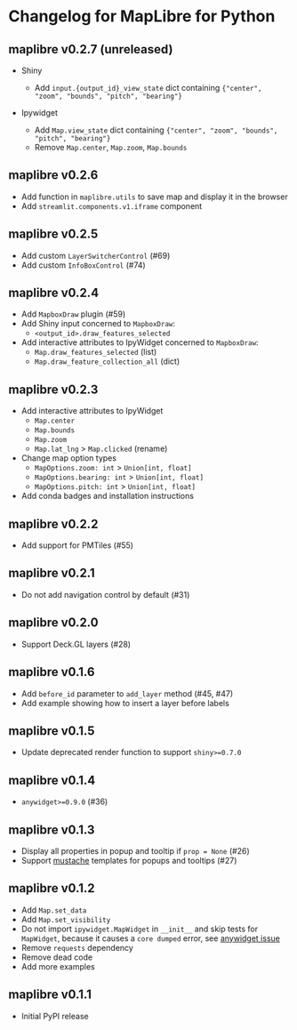 # Changelog for MapLibre for Python

## maplibre v0.2.7 (unreleased)

* Shiny
  * Add `input.{output_id}_view_state` dict containing `{"center", "zoom", "bounds", "pitch", "bearing"}`

* Ipywidget
  * Add `Map.view_state` dict containing `{"center", "zoom", "bounds", "pitch", "bearing"}` 
  * Remove `Map.center`, `Map.zoom`, `Map.bounds`

## maplibre v0.2.6

* Add function in `maplibre.utils` to save map and display it in the browser
* Add `streamlit.components.v1.iframe` component

## maplibre v0.2.5

* Add custom `LayerSwitcherControl` (#69)
* Add custom `InfoBoxControl` (#74)

## maplibre v0.2.4

* Add `MapboxDraw` plugin (#59)
* Add Shiny input concerned to `MapboxDraw`:
  * `<output_id>.draw_features_selected`
* Add interactive attributes to IpyWidget concerned to `MapboxDraw`:
  * `Map.draw_features_selected` (list)
  * `Map.draw_feature_collection_all` (dict)

## maplibre v0.2.3

* Add interactive attributes to IpyWidget
  * `Map.center`
  * `Map.bounds`
  * `Map.zoom`
  * `Map.lat_lng` > `Map.clicked` (rename)
* Change map option types
  * `MapOptions.zoom: int` > `Union[int, float]`
  * `MapOptions.bearing: int` > `Union[int, float]`
  * `MapOptions.pitch: int` > `Union[int, float]`
* Add conda badges and installation instructions

## maplibre v0.2.2

* Add support for PMTiles (#55)

## maplibre v0.2.1

* Do not add navigation control by default (#31)

## maplibre v0.2.0

* Support Deck.GL layers (#28)

## maplibre v0.1.6

* Add `before_id` parameter to `add_layer` method (#45, #47)
* Add example showing how to insert a layer before labels

## maplibre v0.1.5

* Update deprecated render function to support `shiny>=0.7.0`

## maplibre v0.1.4

* `anywidget>=0.9.0` (#36)

## maplibre v0.1.3

* Display all properties in popup and tooltip if `prop = None` (#26)
* Support [mustache](https://github.com/janl/mustache.js) templates for popups and tooltips (#27)

## maplibre v0.1.2

* Add `Map.set_data`
* Add `Map.set_visibility`
* Do not import `ipywidget.MapWidget` in `__init__` and skip tests for `MapWidget`, because it causes a `core dumped` error, see [anywidget issue](https://github.com/manzt/anywidget/issues/374)
* Remove `requests` dependency
* Remove dead code
* Add more examples

## maplibre v0.1.1

* Initial PyPI release
